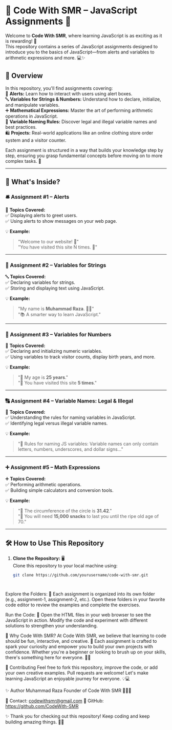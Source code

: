 # 🚀 Code With SMR – JavaScript Assignments 🎯

Welcome to **Code With SMR**, where learning JavaScript is as exciting as it is rewarding! 🎉  
This repository contains a series of JavaScript assignments designed to introduce you to the basics of JavaScript—from alerts and variables to arithmetic expressions and more. 💻✨  

## 📌 Overview

In this repository, you'll find assignments covering:  
📢 **Alerts:** Learn how to interact with users using alert boxes.  
🔤 **Variables for Strings & Numbers:** Understand how to declare, initialize, and manipulate variables.  
➕ **Mathematical Expressions:** Master the art of performing arithmetic operations in JavaScript.  
📌 **Variable Naming Rules:** Discover legal and illegal variable names and best practices.  
🛍️ **Projects:** Real-world applications like an online clothing store order system and a visitor counter.  

Each assignment is structured in a way that builds your knowledge step by step, ensuring you grasp fundamental concepts before moving on to more complex tasks. 🚀

---

## 📂 What's Inside?

### 🛎️ Assignment #1 – Alerts  
📢 **Topics Covered:**  
✅ Displaying alerts to greet users.  
✅ Using alerts to show messages on your web page.  

💡 **Example:**  
> "Welcome to our website! 🎉"  
> "You have visited this site N times. 🔄"  

---

### 📝 Assignment #2 – Variables for Strings  
🔤 **Topics Covered:**  
✅ Declaring variables for strings.  
✅ Storing and displaying text using JavaScript.  

💡 **Example:**  
> "My name is **Muhammad Raza**. 👨‍💻"  
> "📚 A smarter way to learn JavaScript."  

---

### 🔢 Assignment #3 – Variables for Numbers  
🔢 **Topics Covered:**  
✅ Declaring and initializing numeric variables.  
✅ Using variables to track visitor counts, display birth years, and more.  

💡 **Example:**  
> "🎂 My age is **25 years**."  
> "👀 You have visited this site **5 times**."  

---

### 🔠 Assignment #4 – Variable Names: Legal & Illegal  
📌 **Topics Covered:**  
✅ Understanding the rules for naming variables in JavaScript.  
✅ Identifying legal versus illegal variable names.  

💡 **Example:**  
> "📜 Rules for naming JS variables: Variable names can only contain letters, numbers, underscores, and dollar signs..."  

---

### ➕ Assignment #5 – Math Expressions  
➕ **Topics Covered:**  
✅ Performing arithmetic operations.  
✅ Building simple calculators and conversion tools.  

💡 **Example:**  
> "🔵 The circumference of the circle is **31.42**."  
> "🍕 You will need **15,000 snacks** to last you until the ripe old age of 70."  

---

## 🛠️ How to Use This Repository

1. **Clone the Repository:** 🖥️  
   Clone this repository to your local machine using:
   ```bash
   git clone https://github.com/yourusername/code-with-smr.git




Explore the Folders: 📂
Each assignment is organized into its own folder (e.g., assignment-1, assignment-2, etc.).
Open these folders in your favorite code editor to review the examples and complete the exercises.

Run the Code: 🚀
Open the HTML files in your web browser to see the JavaScript in action. Modify the code and experiment with different solutions to strengthen your understanding.


🤝 Why Code With SMR?
At Code With SMR, we believe that learning to code should be fun, interactive, and creative. 🎨
Each assignment is crafted to spark your curiosity and empower you to build your own projects with confidence. Whether you're a beginner or looking to brush up on your skills, there's something here for everyone. 🚀✨


🤩 Contributing
Feel free to fork this repository, improve the code, or add your own creative examples. Pull requests are welcome! Let's make learning JavaScript an enjoyable journey for everyone. 💡💻


✨ Author
Muhammad Raza
Founder of Code With SMR 👨‍💻🚀

📧 Contact: codewithsmr@gmail.com
🔗 GitHub: https://github.com/CodeWith-SMR


✨ Thank you for checking out this repository! Keep coding and keep building amazing things. 🚀🔥
